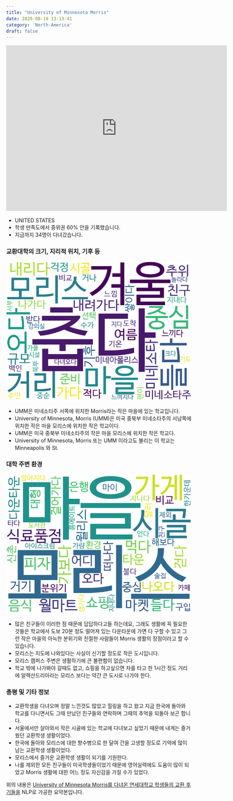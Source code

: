 ```yaml
---
title: "University of Minnesota Morris"
date: 2020-08-19 13:13:41
category: 'North-America'
draft: false
---
```


<iframe
width="600"
height="450"
frameborder="0" style="border:0"
src="https://www.google.com/maps/embed/v1/place?key=AIzaSyC9e1AME-pVmWC4hBpFdu5S4dKzyepa3HQ&q=University+of+Minnesota+Morris&center=45.58903170000001,-95.8969661&zoom=14" allowfullscreen>
</iframe>

* UNITED STATES
* 학생 만족도에서 중위권 60% 안을 기록했습니다.
* 지금까지 34명이 다녀갔습니다. 

### 교환대학의 크기, 지리적 위치, 기후 등

![gen_info-WordCloud](../univ_wordclouds_okt/gen_info/US000216_gen_info_okt.png)

* UMM은 미네소타주 서쪽에 위치한 Morris라는 작은 마을에 있는 학교입니다.
* University of Minnesota, Morris (UMM)은 미국 중북부 미네소타주의 서남쪽에 위치한 작은 마을 모리스에 위치한 작은 학교이다.
* UMM은 미국 중북부 미네소타주의 작은 마을 모리스에 위치한 작은 학교다.
* University of Minnesota, Morris 또는 UMM 이라고도 불리는 이 학교는 Minneapolis 와 St.


### 대학 주변 환경

![env_info-WordCloud](../univ_wordclouds_okt/env_info/US000216_env_info_okt.png)

* 많은 친구들이 이러한 점 때문에 답답하다고들 하는데요, 그래도 생활에 꼭 필요한 것들은 학교에서 도보 20분 정도 떨어져 있는 다운타운에 가면 다 구할 수 있고 그런 작은 마을의 아늑한 분위기와 친절한 사람들이 Morris 생활의 장점이라고 할 수 있습니다.
* 모리스는 지도에 나와있다는 사실이 신기할 정도로 작은 도시입니다.
* 모리스 캠퍼스 주변은 생활하기에 큰 불편함이 없습니다.
* 학교 밖에 나가봐야 갈때도 없고, 쇼핑을 하고싶으면 차를 타고 한 1시간 정도 거리에 알렉산드리아라는 모리스 보다는 약간 큰 도시로 나가야 한다.


### 총평 및 기타 정보 
* 교환학생을 다녀오며 정말 느낀것도 많았고 힐링을 하고 왔고 지금 한국에 돌아와 학교를 다니면서도 그때 만났던 친구들와 연락하며 그때의 추억을 되돌아 보곤 합니다.
* 서울에서만 살아와서 작은 시골에 있는 학교에 다녀보고 싶었기 때문에 내게는 즐거웠던 교환학생 생활이었다.
* 한국에 돌아와 모리스에 대한 향수병으로 한 달여 간을 고생할 정도로 기억에 많이 남는 교환학생 생활이었다.
* 모리스에서 즐거운 교환학생 생활이 되기를 기원한다.
* 나를 제외한 모든 친구들이 미국학생들이었기 때문에 영어실력에도 도움이 많이 되었고 Morris 생활에 대한 어느 정도 자신감을 가질 수가 있었다.


위의 내용은 [University of Minnesota Morris를 다녀온 연세대학교 학생들의 교환 후기들을](http://oia.yonsei.ac.kr/partner/expReport.asp?ucode=US000216&bgbn=A) NLP로 가공한 요약본입니다. 
